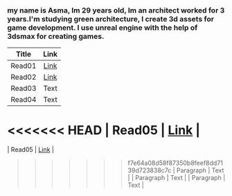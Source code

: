### my name is Asma, Im 29 years old, Im an architect worked for 3 years.I'm studying green architecture, I create 3d assets for game development. I use unreal engine with the help of 3dsmax for creating games.

| Title      | Link |
| :-----------: | :-----------: |
| Read01      | [Link](https://asmabatttikhi.github.io/Reading-Notes/Read01)       |
| Read02      | [Link](https://asmabatttikhi.github.io/Reading-Notes/Read02)       |
| Read03      | Text        |
| Read04      | Text        |
<<<<<<< HEAD
| Read05      | [Link](https://asmabatttikhi.github.io/Reading-Notes/Read05)       |
=======
| Read05      | [Link](https://asmabatttikhi.github.io/Reading-Notes/Read05)        |
>>>>>>> f7e64a08d58f87350b8feef8dd7139d723838c7c
| Paragraph   | Text        |
| Paragraph   | Text        |
| Paragraph   | Text        |